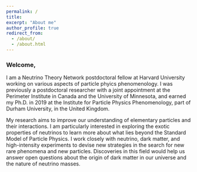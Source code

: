 ```yaml
---
permalink: /
title: 
excerpt: "About me"
author_profile: true
redirect_from: 
  - /about/
  - /about.html
---
```


<!-- <div class="container">
 -->
<!-- <div class="mybg-image"> -->
<!-- <img src="../images/multilepton.png" alt="neutrino matter effects" style="width:100%;  padding-top:1%;padding-bottom:1%;padding-right:40px;padding-left:40px; background-color: rgba(256,256,256, 0.6); position: relative; bottom: 0%; border-width: 1px; overflow-x: hidden;">
 -->
<!-- </div> -->
<div class="layer">
<h3>Welcome,</h3>
  <p>
  I am a Neutrino Theory Network postdoctoral fellow at Harvard University working on various aspects of particle phyics phenomenology.
  I was previously a postdoctoral researcher with a joint appointment at the Perimeter Institute in Canada and the University of Minnesota, and earned my Ph.D. in 2019 at the Institute for Particle Physics Phenomenology, part of Durham University, in the United Kingdom.
  </p>

  <p>
  My research aims to improve our understanding of elementary particles and their interactions.
  I am particularly interested in exploring the exotic properties of neutrinos to learn more about what lies beyond the Standard Model of Particle Physics.
  I work closely with neutrino, dark matter, and high-intensity experiments to devise new strategies in the search for new rare phenomena and new particles.
  Discoveries in this field would help us answer open questions about the origin of dark matter in our universe and the nature of neutrino masses.
  </p>
</div>
<!-- </div> -->
